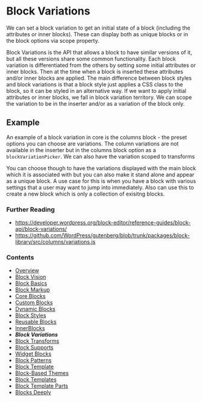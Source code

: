# Block Variations

We can set a block variation to get an initial state of a block (including the attributes or inner blocks). These can display both as unique blocks or in the block options via scope property. 

Block Variations is the API that allows a block to have similar versions of it, but all these versions share some common functionality. Each block variation is differentiated from the others by setting some initial attributes or inner blocks. Then at the time when a block is inserted these attributes and/or inner blocks are applied. The main difference between block styles and block variations is that a block style just applies a CSS class to the block, so it can be styled in an alternative way. If we want to apply initial attributes or inner blocks, we fall in block variation territory. We can scope the variation to be in the inserter and/or as a variation of the block only. 

## Example
An example of a block variation in core is the columns block - the preset options you can choose are variations. The column variations are not available in the inserter but in the columns block option as a `blockVariationPicker`. We can also have the variation scoped to transforms

You can choose though to have the variations displayed with the main block which it is associated with but you can also make it stand alone and appear as a unique block. A use case for this is when you have a block with various settings that a user may want to jump into immediately. Also can use this to create a new block which is only a collection of exisitng blocks. 


### Further Reading
- https://developer.wordpress.org/block-editor/reference-guides/block-api/block-variations/ 
- https://github.com/WordPress/gutenberg/blob/trunk/packages/block-library/src/columns/variations.js
### Contents
- [Overview](01-overview.md)
- [Block Vision](02-block-vision.md)
- [Block Basics](03-block-basics.md)
- [Block Markup](04-block-markup.md)
- [Core Blocks](05-core-blocks.md)
- [Custom Blocks](06-custom-blocks.md)
- [Dynamic Blocks](07-dynamic-blocks.md)
- [Block Styles](08-block-styles.md)
- [Reusable Blocks](09-reusable-blocks.md)
- [InnerBlocks](10-innerblocks.md)
- ***Block Variations***
- [Block Transforms](12-block-transforms.md)
- [Block Supports](13-block-supports.md)
- [Widget Blocks](14-widget-blocks.md)
- [Block Patterns](15-block-paterns.md)
- [Block Template](16-block-template.md)
- [Block-Based Themes](17-block-based-themes.md)
- [Block Templates](18-block-templates.md)
- [Block Template Parts](19-block-template-parts.md)
- [Blocks Deeply](20-blocks-deeply.md)